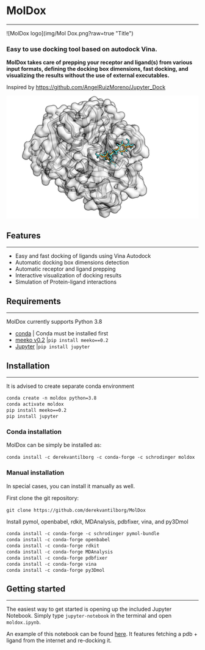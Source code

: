 # MolDox
***

![MolDox logo](img/Mol Dox.png?raw=true "Title")

### Easy to use docking tool based on autodock Vina.
**MolDox takes care of prepping your receptor and ligand(s) from various input formats, defining the 
docking box dimensions, fast docking, and visualizing the results without the use of external executables.**

Inspired by https://github.com/AngelRuizMoreno/Jupyter_Dock



![Docking_example](img/moldox_example.png?raw=true "Docking")


## Features
***

- Easy and fast docking of ligands using Vina Autodock 
- Automatic docking box dimensions detection
- Automatic receptor and ligand prepping
- Interactive visualization of docking results
- Simulation of Protein-ligand interactions 

## Requirements
***
MolDox currently supports Python 3.8

- [conda](https://anaconda.org/) | Conda must be installed first
- [meeko v0.2](https://github.com/forlilab/Meeko) |```pip install meeko==0.2```
- [Jupyter](https://jupyter.org/) |```pip install jupyter```


## Installation
***


It is advised to create separate conda environment

```
conda create -n moldox python=3.8
conda activate moldox
pip install meeko==0.2
pip install jupyter
```

### Conda installation

MolDox can be simply be installed as:

```conda install -c derekvantilborg -c conda-forge -c schrodinger moldox```

### Manual installation
In special cases, you can install it manually as well.

First clone the git repository:

```git clone https://github.com/derekvantilborg/MolDox```

Install pymol, openbabel, rdkit, MDAnalysis, pdbfixer, vina, and py3Dmol
```
conda install -c conda-forge -c schrodinger pymol-bundle
conda install -c conda-forge openbabel
conda install -c conda-forge rdkit
conda install -c conda-forge MDAnalysis
conda install -c conda-forge pdbfixer
conda install -c conda-forge vina
conda install -c conda-forge py3Dmol
```

## Getting started
***

The easiest way to get started is opening up the included Jupyter Notebook.
Simply type ```jupyter-notebook``` in the terminal and open ```moldox.ipynb```.

An example of this notebook can be found [here](https://github.com/derekvantilborg/MolDox/blob/main/moldox.ipynb). It features fetching
a pdb + ligand from the internet and re-docking it.





